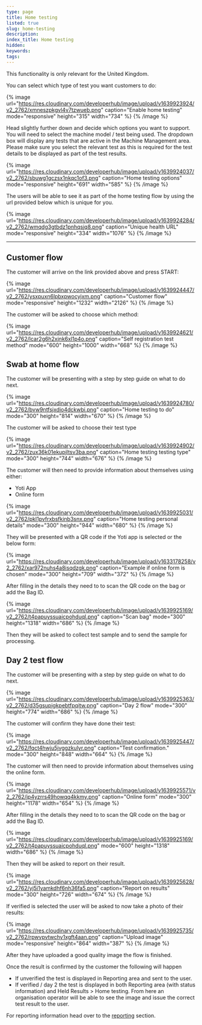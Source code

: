 ```yaml
---
type: page
title: Home testing
listed: true
slug: home-testing
description: 
index_title: Home testing
hidden: 
keywords: 
tags: 
---
```


This functionality is only relevant for the United Kingdom. 

You can select which type of test you want customers to do:

{% image url="https://res.cloudinary.com/developerhub/image/upload/v1639923924/v2_2762/xmneszpkgvl4v7tzwueb.png" caption="Enable home testing" mode="responsive" height="315" width="734" %}
{% /image %}

Head slightly further down and decide which options you want to support. You will need to select the machine model / test being used. The dropdown box will display any tests that are active in the Machine Management area. Please make sure you select the relevant test as this is required for the test details to be displayed as part of the test results.

{% image url="https://res.cloudinary.com/developerhub/image/upload/v1639924037/v2_2762/sbuwg1gczsx1nkqc1of3.png" caption="Home testing options" mode="responsive" height="691" width="585" %}
{% /image %}

The users will be able to see it as part of the home testing flow by using the url provided below which is unique for you.

{% image url="https://res.cloudinary.com/developerhub/image/upload/v1639924284/v2_2762/wmqdg3gtbdz1pnhqsjq8.png" caption="Unique health URL" mode="responsive" height="334" width="1076" %}
{% /image %}

---

## Customer flow

The customer will arrive on the link provided above and press START:

{% image url="https://res.cloudinary.com/developerhub/image/upload/v1639924447/v2_2762/ysxpuxn6lpbxpwocyjxm.png" caption="Customer flow" mode="responsive" height="1232" width="2126" %}
{% /image %}

The customer will be asked to choose which method:

{% image url="https://res.cloudinary.com/developerhub/image/upload/v1639924621/v2_2762/lcar2g6h2xjnk6xl1p4o.png" caption="Self registration test method" mode="600" height="1000" width="668" %}
{% /image %}

## Swab at home flow

The customer will be presenting with a step by step guide on what to do next.

{% image url="https://res.cloudinary.com/developerhub/image/upload/v1639924780/v2_2762/bvw9ntfsjxdio4dckwbi.png" caption="Home testing to do" mode="300" height="814" width="670" %}
{% /image %}

The customer will be asked to choose their test type

{% image url="https://res.cloudinary.com/developerhub/image/upload/v1639924902/v2_2762/zux36k01ekupjltsv3ba.png" caption="Home testing testing type" mode="300" height="744" width="676" %}
{% /image %}

The customer will then need to provide information about themselves using either:

- Yoti App
- Online form

{% image url="https://res.cloudinary.com/developerhub/image/upload/v1639925031/v2_2762/pkl1pvfrxbsfkinb3snx.png" caption="Home testing personal details" mode="300" height="944" width="680" %}
{% /image %}

They will be presented with a QR code if the Yoti app is selected or the below form:

{% image url="https://res.cloudinary.com/developerhub/image/upload/v1633178258/v2_2762/xar972nuhs4a8isqdzgk.png" caption="Example if online form is chosen" mode="300" height="709" width="372" %}
{% /image %}

After filling in the details they need to to scan the QR code on the bag or add the Bag ID. 

{% image url="https://res.cloudinary.com/developerhub/image/upload/v1639925169/v2_2762/t4papuyssuaicpohduql.png" caption="Scan bag" mode="300" height="1318" width="686" %}
{% /image %}

Then they will be asked to collect test sample and to send the sample for processing.

## Day 2 test flow

The customer will be presenting with a step by step guide on what to do next.

{% image url="https://res.cloudinary.com/developerhub/image/upload/v1639925363/v2_2762/d35gsupigkpebtfpqitw.png" caption="Day 2 flow" mode="300" height="774" width="686" %}
{% /image %}

The customer will confirm they have done their test:

{% image url="https://res.cloudinary.com/developerhub/image/upload/v1639925447/v2_2762/fqct4hwju5jvggzkulyr.png" caption="Test confirmation." mode="300" height="848" width="664" %}
{% /image %}

The customer will then need to provide information about themselves using the online form.

{% image url="https://res.cloudinary.com/developerhub/image/upload/v1639925571/v2_2762/jp4yzrrs49howqq4kkmy.png" caption="Online form" mode="300" height="1178" width="654" %}
{% /image %}

After filling in the details they need to to scan the QR code on the bag or add the Bag ID. 

{% image url="https://res.cloudinary.com/developerhub/image/upload/v1639925169/v2_2762/t4papuyssuaicpohduql.png" mode="600" height="1318" width="686" %}
{% /image %}

Then they will be asked to report on their result.

{% image url="https://res.cloudinary.com/developerhub/image/upload/v1639925628/v2_2762/yj5i1yamkdhf6nh36fa5.png" caption="Report on results" mode="300" height="726" width="674" %}
{% /image %}

If verified is selected the user will be asked to now take a photo of their results:

{% image url="https://res.cloudinary.com/developerhub/image/upload/v1639925735/v2_2762/rpwvpvtwchy1xgft4aan.png" caption="Upload image" mode="responsive" height="864" width="387" %}
{% /image %}

After they have uploaded a good quality image the flow is finished. 

Once the result is confirmed by the customer the following will happen

- If unverified the test is displayed in Reporting area and sent to the user.
- If verified / day 2 the test is displayed in both Reporting area (with status information) and Held Results &gt; Home testing. From here an organisation operator will be able to see the image and issue the correct test result to the user.

For reporting information head over to the [reporting](/health/reporting) section.
